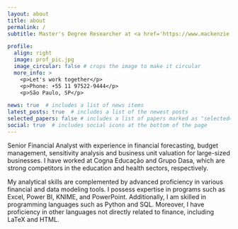 ```yaml
---
layout: about
title: about
permalink: /
subtitle: Master's Degree Researcher at <a href='https://www.mackenzie.br/'>  Mackenzie Presbyterian University</a>

profile:
  align: right
  image: prof_pic.jpg
  image_circular: false # crops the image to make it circular
  more_info: >
    <p>Let's work together</p>
    <p>Phone: +55 11 97522-9444</p>
    <p>São Paulo, SP</p>

news: true  # includes a list of news items
latest_posts: true  # includes a list of the newest posts
selected_papers: false # includes a list of papers marked as "selected={true}"
social: true  # includes social icons at the bottom of the page
---
```


Senior Financial Analyst with experience in financial forecasting, budget management, sensitivity analysis and business unit valuation for large-sized businesses. I have worked at Cogna Educação and Grupo Dasa, which are strong competitors in the education and health sectors, respectively.

My analytical skills are complemented by advanced proficiency in various financial and data modeling tools. I possess expertise in programs such as Excel, Power BI, KNIME, and PowerPoint. Additionally, I am skilled in programming languages such as Python and SQL. Moreover, I have proficiency in other languages not directly related to finance, including LaTeX and HTML.
